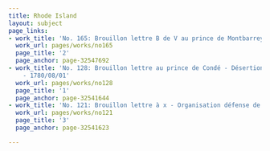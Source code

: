 ```yaml
---
title: Rhode Island
layout: subject
page_links:
- work_title: 'No. 165: Brouillon lettre B de V au prince de Montbarrey - 1780/10/22'
  work_url: pages/works/no165
  page_title: '2'
  page_anchor: page-32547692
- work_title: 'No. 128: Brouillon lettre au prince de Condé - Désertion d''Arnold
    - 1780/08/01'
  work_url: pages/works/no128
  page_title: '1'
  page_anchor: page-32541644
- work_title: 'No. 121: Brouillon lettre à x - Organisation défense de Newport - 1780/08/01'
  work_url: pages/works/no121
  page_title: '3'
  page_anchor: page-32541623

---
```

